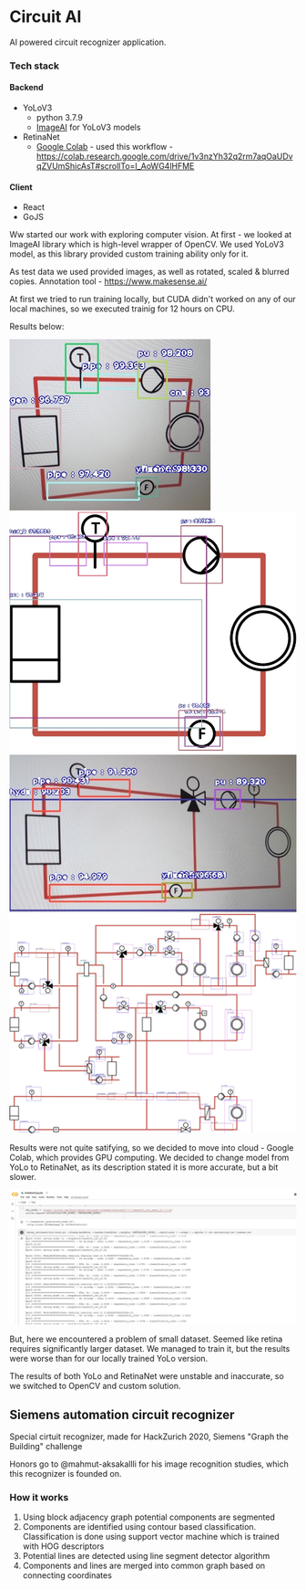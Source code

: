 # Circuit AI 

AI powered circuit recognizer application. 

### Tech stack

#### Backend

- YoLoV3
  - python 3.7.9
  - [ImageAI](https://github.com/OlafenwaMoses/ImageAIDocumentation) for YoLoV3 models
- RetinaNet
  - [Google Colab](https://colab.research.google.com) - used this workflow - https://colab.research.google.com/drive/1v3nzYh32q2rm7aqOaUDvqZVUmShicAsT#scrollTo=I_AoWG4lHFME

#### Client

- React
- GoJS

Ww started our work with exploring computer vision. At first - we looked at ImageAI library which is high-level wrapper of OpenCV. We used YoLoV3 model, as this library provided custom training ability only for it.

As test data we used provided images, as well as rotated, scaled & blurred copies. Annotation tool - https://www.makesense.ai/

At first we tried to run training locally, but CUDA didn't worked on any of our local machines, so we executed trainig for 12 hours on CPU.

Results below:

![](https://github.com/Makapoh54/hackzurich-2020/blob/master/assets/ex0_pic-detected.jpg)
![](https://github.com/Makapoh54/hackzurich-2020/blob/master/assets/ex0-detected.jpg)
![](https://github.com/Makapoh54/hackzurich-2020/blob/master/assets/ex1_pic-detected.jpg)
![](https://github.com/Makapoh54/hackzurich-2020/blob/master/assets/ex4-detected.jpg)


Results were not quite satifying, so we decided to move into cloud - Google Colab, which provides GPU computing. We decided to change model from YoLo to RetinaNet, as its description stated it is more accurate, but a bit slower.

![](https://github.com/Makapoh54/hackzurich-2020/blob/master/assets/googlecolab.JPG)

But, here we encountered a problem of small dataset. Seemed like retina requires significantly larger dataset. We managed to train it, but the results were worse than for our locally trained YoLo version.

The results of both YoLo and RetinaNet were unstable and inaccurate, so we switched to OpenCV and custom solution.

## Siemens automation circuit recognizer

Special cirtuit recognizer, made for HackZurich 2020, Siemens "Graph the Building" challenge

Honors go to @mahmut-aksakallli for his image recognition studies, which this recognizer is founded on.

### How it works

1) Using block adjacency graph potential components are segmented
2) Components are identified using contour based classification. Classification is done using support vector machine which is trained with HOG descriptors
3) Potential lines are detected using line segment detector algorithm
4) Components and lines are merged into common graph based on connecting coordinates
